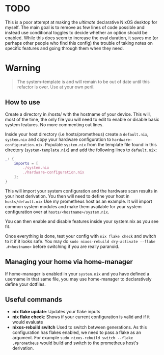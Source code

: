 # TODO

This is a poor attempt at making the *ultimate* declarative NixOS desktop for myself.
The main goal is to remove as few lines of code possible and instead use conditional
toggles to decide whether an option should be enabled. While this does seem to increase
the eval duration, it saves me (or perhaps other people who find this config) the trouble
of taking notes on specific features and going through them when they need.

# Warning 
> The system-template is and will remain to be out of date until this refactor is over.
> Use at your own peril.

## How to use

Create a directory in /hosts/ with the hostname of your device. This will, most of the time,
the only file you will need to edit to enable or disable basic system features. No 
more commenting out lines.

Inside your host directory (i.e hosts/prometheus) create a `default.nix`, `system.nix` and 
copy your hardware configuration to `hardware-configuration.nix`. Populate `system.nix`
from the template file found in this directory (`system-template.nix`) and add the following
lines to `default.nix`:

```nix
_: {
    imports = [
        ./system.nix 
        ./hardware-configuration.nix
    ];
}
```

This will import your system configuration and the hardware scan results in your host 
derivation. You then will need to define your host in `hosts/default.nix` Use my 
prometheus host as an example. It will import common system modules and make them available
for your system configuration over at `hosts/<hostname>/system.nix`. 

You can then enable and disable features inside your system.nix as you see fit.


Once everything is done, test your config with `nix flake check` and switch to it 
if it looks safe. You may do `sudo nixos-rebuild dry-activate --flake .#<hostname>`
before switching if you are really paranoid.

## Managing your home via home-manager 

If home-manager is enabled in your `system.nix` and you have defined a username in that 
same file, you may use home-manager to declaratively define your dotfiles. 


## Useful commands

- **nix flake update**: Updates your flake inputs
- **nix flake check**: Shows if your current configuration is valid and if it 
would evaluate
- **nixos-rebuild switch** Used to switch between generations. As this configuration
has flakes enabled, we need to pass a flake as an argument. For example 
`sudo nixos-rebuild switch --flake .#prometheus` would build and switch to the prometheus
host's derivation.




